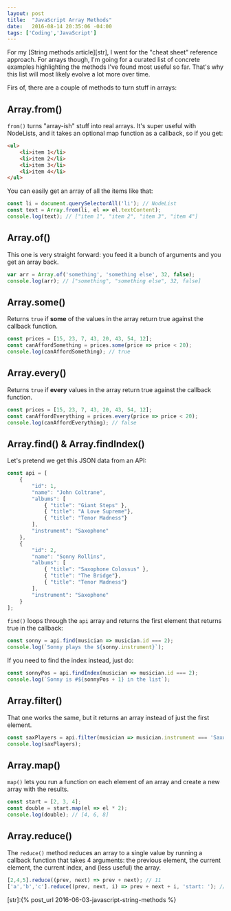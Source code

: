 ```yaml
---
layout: post
title:  "JavaScript Array Methods"
date:   2016-08-14 20:35:06 -04:00
tags: ['Coding','JavaScript']
---
```


For my [String methods article][str], I went for the "cheat sheet" reference approach. For arrays though, I'm going for a curated list of concrete examples highlighting the methods I've found most useful so far. That's why this list will most likely evolve a lot more over time.

Firs of, there are a couple of methods to turn stuff in arrays:

## Array.from()

`from()` turns "array-ish" stuff into real arrays. It's super useful with NodeLists, and it takes an optional map function as a callback, so if you get:

```html
<ul>
    <li>item 1</li>
    <li>item 2</li>
    <li>item 3</li>
    <li>item 4</li>
</ul>
```

You can easily get an array of all the items like that:

```js
const li = document.querySelectorAll('li'); // NodeList
const text = Array.from(li, el => el.textContent);
console.log(text); // ["item 1", "item 2", "item 3", "item 4"]
```

## Array.of()

This one is very straight forward: you feed it a bunch of arguments and you get an array back.

```js
var arr = Array.of('something', 'something else', 32, false);
console.log(arr); // ["something", "something else", 32, false]
```

## Array.some()

Returns `true` if **some** of the values in the array return true against the callback function.

```js
const prices = [15, 23, 7, 43, 20, 43, 54, 12];
const canAffordSomething = prices.some(price => price < 20);
console.log(canAffordSomething); // true
```

## Array.every()

Returns `true` if **every** values in the array return true against the callback function.

```js
const prices = [15, 23, 7, 43, 20, 43, 54, 12];
const canAffordEverything = prices.every(price => price < 20);
console.log(canAffordEverything); // false
```

## Array.find() & Array.findIndex()

Let's pretend we get this JSON data from an API:

```js
const api = [
    {
        "id": 1,
        "name": "John Coltrane",
        "albums": [
            { "title": "Giant Steps" },
            { "title": "A Love Supreme"},
            { "title": "Tenor Madness"}
        ],
        "instrument": "Saxophone"
    },
    {
        "id": 2,
        "name": "Sonny Rollins",
        "albums": [
            { "title": "Saxophone Colossus" },
            { "title": "The Bridge"},
            { "title": "Tenor Madness"}
        ],
        "instrument": "Saxophone"
    }
];
```

`find()` loops through the `api` array and returns the first element that returns true in the callback:

```js
const sonny = api.find(musician => musician.id === 2);
console.log(`Sonny plays the ${sonny.instrument}`);
```

If you need to find the index instead, just do:

```js
const sonnyPos = api.findIndex(musician => musician.id === 2);
console.log(`Sonny is #${sonnyPos + 1} in the list`);
```

## Array.filter()

That one works the same, but it returns an array instead of just the first element.

```js
const saxPlayers = api.filter(musician => musician.instrument === 'Saxophone');
console.log(saxPlayers);
```

## Array.map()

`map()` lets you run a function on each element of an array and create a new array with the results.

```js
const start = [2, 3, 4];
const double = start.map(el => el * 2);
console.log(double); // [4, 6, 8]
```

## Array.reduce()

The `reduce()` method reduces an array to a single value by running a callback function that takes 4 arguments: the previous element, the current element, the current index, and (less useful) the array.

```js
[2,4,5].reduce((prev, next) => prev + next); // 11
['a','b','c'].reduce((prev, next, i) => prev + next + i, 'start: '); // 'start: a0b1c2'
```

[str]:{% post_url 2016-06-03-javascript-string-methods %}
